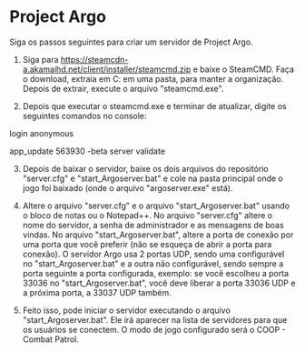 # Project Argo

Siga os passos seguintes para criar um servidor de Project Argo.

1) Siga para https://steamcdn-a.akamaihd.net/client/installer/steamcmd.zip e baixe o SteamCMD. Faça o download, extraia em C: em uma pasta, para manter a organização. Depois de extrair, execute o arquivo "steamcmd.exe".

2) Depois que executar o steamcmd.exe e terminar de atualizar, digite os seguintes comandos no console:

login anonymous

app_update 563930 -beta server validate

3) Depois de baixar o servidor, baixe os dois arquivos do repositório "server.cfg" e "start_Argoserver.bat" e cole na pasta principal onde o jogo foi baixado (onde o arquivo "argoserver.exe" está).

4) Altere o arquivo "server.cfg" e o arquivo "start_Argoserver.bat" usando o bloco de notas ou o Notepad++. No arquivo "server.cfg" altere o nome do servidor, a senha de administrador e as mensagens de boas vindas. No arquivo "start_Argoserver.bat", altere a porta de conexão por uma porta que você preferir (não se esqueça de abrir a porta para conexão). O servidor Argo usa 2 portas UDP, sendo uma configurável no "start_Argoserver.bat" e a outra não configurável, sendo sempre a porta seguinte a porta configurada, exemplo: se você escolheu a porta 33036 no "start_Argoserver.bat", você deve liberar a porta 33036 UDP e a próxima porta, a 33037 UDP também.

5) Feito isso, pode iniciar o servidor executando o arquivo "start_Argoserver.bat". Ele irá aparecer na lista de servidores para que os usuários se conectem. O modo de jogo configurado será o COOP - Combat Patrol.
